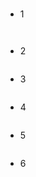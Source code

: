 ### 
- 1


```


```

- 2



```

```
- 3



```

```
- 4



```

```
- 5


```

```
- 6



```

```